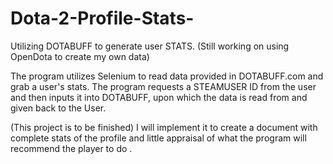 # Dota-2-Profile-Stats-
Utilizing DOTABUFF to generate user STATS. (Still working on using OpenDota to create my own data) 

The program utilizes Selenium to read data provided in DOTABUFF.com and grab a user's stats. The program requests a STEAMUSER ID from the user and then inputs it into DOTABUFF, upon which the data is read from and given back to the User.

(This project is to be finished) I will implement it to create a document with complete stats of the profile and little appraisal of what the program will recommend the player to do . 
